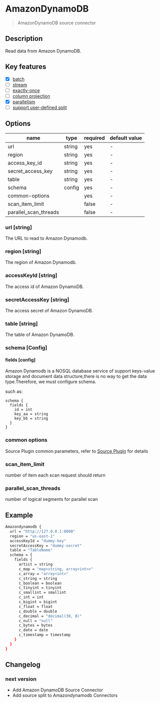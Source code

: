 # AmazonDynamoDB

> AmazonDynamoDB source connector

## Description

Read data from Amazon DynamoDB.

## Key features

- [x] [batch](../../concept/connector-v2-features.md)
- [ ] [stream](../../concept/connector-v2-features.md)
- [ ] [exactly-once](../../concept/connector-v2-features.md)
- [ ] [column projection](../../concept/connector-v2-features.md)
- [x] [parallelism](../../concept/connector-v2-features.md)
- [ ] [support user-defined split](../../concept/connector-v2-features.md)

## Options

|         name          |  type  | required | default value |
|-----------------------|--------|----------|---------------|
| url                   | string | yes      | -             |
| region                | string | yes      | -             |
| access_key_id         | string | yes      | -             |
| secret_access_key     | string | yes      | -             |
| table                 | string | yes      | -             |
| schema                | config | yes      | -             |
| common-options        |        | yes      | -             |
| scan_item_limit       |        | false    | -             |
| parallel_scan_threads |        | false    | -             |

### url [string]

The URL to read to Amazon Dynamodb.

### region [string]

The region of Amazon Dynamodb.

### accessKeyId [string]

The access id of Amazon DynamoDB.

### secretAccessKey [string]

The access secret of Amazon DynamoDB.

### table [string]

The table of Amazon DynamoDB.

### schema [Config]

#### fields [config]

Amazon Dynamodb is a NOSQL database service of support keys-value storage and document data structure,there is no way to get the data type.Therefore, we must configure schema.

such as:

```
schema {
  fields {
    id = int
    key_aa = string
    key_bb = string
  }
}
```

### common options

Source Plugin common parameters, refer to [Source Plugin](../source-common-options.md) for details

### scan_item_limit

number of item each scan request should return

### parallel_scan_threads

number of logical segments for parallel scan

## Example

```bash
Amazondynamodb {
  url = "http://127.0.0.1:8000"
  region = "us-east-1"
  accessKeyId = "dummy-key"
  secretAccessKey = "dummy-secret"
  table = "TableName"
  schema = {
    fields {
      artist = string
      c_map = "map<string, array<int>>"
      c_array = "array<int>"
      c_string = string
      c_boolean = boolean
      c_tinyint = tinyint
      c_smallint = smallint
      c_int = int
      c_bigint = bigint
      c_float = float
      c_double = double
      c_decimal = "decimal(30, 8)"
      c_null = "null"
      c_bytes = bytes
      c_date = date
      c_timestamp = timestamp
    }
  }
}
```

## Changelog

### next version

- Add Amazon DynamoDB Source Connector
- Add source  split to Amazondynamodb Connectors

